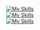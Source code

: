 <!-- <p align="justify">
  Passionate software developer with a problem-solving mindset, experienced mainly with Java & Angular thanks to my daily job 
  but I also like to experiment with various different technologies to solve interesting problems.
</p> -->

<!-- [![GitHub Streak](https://streak-stats.demolab.com/?user=NC5324&theme=dark&background=1a2026&fire=fb8c00&hide_border=true&card_width=1024&disable_animations=true&hide_total_contributions=true&hide_longest_streak=true)](https://git.io/streak-stats) -->

[![My Skills](https://skillicons.dev/icons?i=angular,rxjs,ts,js,tailwind,html,css,scss,lit)](https://skillicons.dev)<br>
[![My Skills](https://skillicons.dev/icons?i=java,postman,jenkins,maven,docker,kubernetes,azure,git)](https://skillicons.dev)<br>
[![My Skills](https://skillicons.dev/icons?i=vscode,idea,gitlab,github,bitbucket)](https://skillicons.dev)<br>

<!--
**NC5324/NC5324** is a ✨ _special_ ✨ repository because its `README.md` (this file) appears on your GitHub profile.

Here are some ideas to get you started:

- 🔭 I’m currently working on ...
- 🌱 I’m currently learning ...
- 👯 I’m looking to collaborate on ...
- 🤔 I’m looking for help with ...
- 💬 Ask me about ...
- 📫 How to reach me: ...
- 😄 Pronouns: ...
- ⚡ Fun fact: ...
-->
